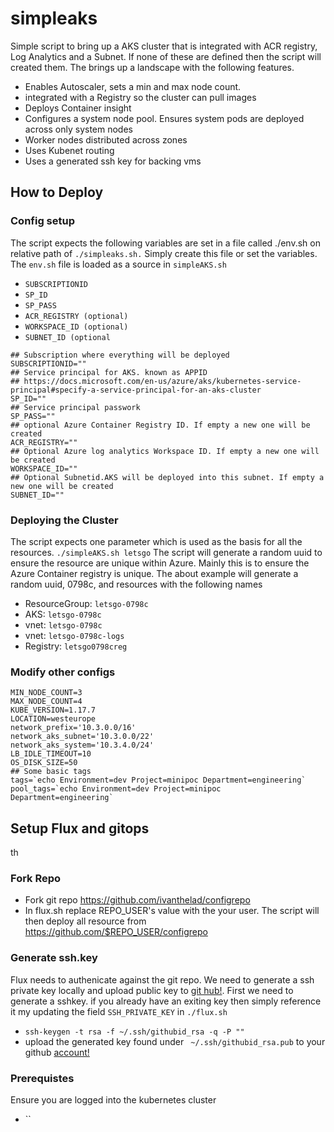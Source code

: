 # simpleaks
Simple script to bring up a AKS cluster that is integrated with ACR registry, Log Analytics and a Subnet. 
If none of these are defined then the script will created them. The brings up a landscape with the following features. 
* Enables Autoscaler, sets a min and max node count. 
* integrated with a Registry so the cluster can pull images 
* Deploys Container insight 
* Configures a system node pool. Ensures system pods  are deployed across only system nodes 
* Worker nodes distributed across zones 
* Uses Kubenet routing 
* Uses a generated ssh key for backing vms
## How to Deploy

### Config setup
The script expects the following variables are set in a file called ./env.sh on relative path of `./simpleaks.sh.` Simply create this file or set the variables. The `env.sh` file is loaded as a source in `simpleAKS.sh`
* `SUBSCRIPTIONID`
* `SP_ID`
* `SP_PASS`
* `ACR_REGISTRY (optional)`
* `WORKSPACE_ID (optional)`
* `SUBNET_ID (optional`

```
## Subscription where everything will be deployed
SUBSCRIPTIONID=""
## Service principal for AKS. known as APPID
## https://docs.microsoft.com/en-us/azure/aks/kubernetes-service-principal#specify-a-service-principal-for-an-aks-cluster
SP_ID=""
## Service principal passwork
SP_PASS=""
## optional Azure Container Registry ID. If empty a new one will be created 
ACR_REGISTRY=""
## Optional Azure log analytics Workspace ID. If empty a new one will be created 
WORKSPACE_ID=""
## Optional Subnetid.AKS will be deployed into this subnet. If empty a new one will be created 
SUBNET_ID="" 
```
### Deploying the Cluster
The script expects one parameter which is used as the basis for all the resources. 
```./simpleAKS.sh letsgo```
The script will generate a random uuid to ensure the resource are unique within Azure. Mainly this is to ensure the Azure Container registry is unique. The about example will generate a random uuid, 0798c, and  resources with the following names 
* ResourceGroup: `letsgo-0798c`
* AKS: `letsgo-0798c`
* vnet: `letsgo-0798c`
* vnet: `letsgo-0798c-logs`
* Registry: `letsgo0798creg`


### Modify other configs 
```VM_SIZE=Standard_D2s_v3
MIN_NODE_COUNT=3
MAX_NODE_COUNT=4
KUBE_VERSION=1.17.7
LOCATION=westeurope
network_prefix='10.3.0.0/16'
network_aks_subnet='10.3.0.0/22'
network_aks_system='10.3.4.0/24'
LB_IDLE_TIMEOUT=10
OS_DISK_SIZE=50
## Some basic tags 
tags=`echo Environment=dev Project=minipoc Department=engineering`
pool_tags=`echo Environment=dev Project=minipoc Department=engineering` 

```

## Setup Flux and gitops 
th
 
### Fork Repo
 * Fork git repo https://github.com/ivanthelad/configrepo
 * In flux.sh replace REPO_USER's value with the your user. The script will then deploy all resource from  https://github.com/$REPO_USER/configrepo 
### Generate ssh.key
Flux needs to authenicate against the git repo. We need to generate a ssh private key locally and upload public key to [git hub!](https://docs.github.com/en/github/authenticating-to-github/adding-a-new-ssh-key-to-your-github-account). First we need to generate a sshkey. if you already have an exiting key then simply reference it my  updating the field `SSH_PRIVATE_KEY` in `./flux.sh`
 * `ssh-keygen -t rsa -f ~/.ssh/githubid_rsa -q -P ""`
 * upload the generated key found under ` ~/.ssh/githubid_rsa.pub` to your github [account!](https://docs.github.com/en/github/authenticating-to-github/adding-a-new-ssh-key-to-your-github-account) 

### Prerequistes
Ensure you are logged into the kubernetes cluster 
* `` 